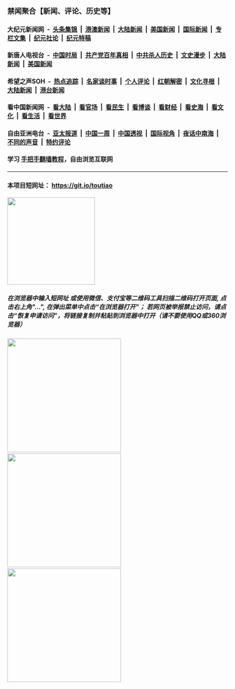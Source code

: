 ### 禁闻聚合【新闻、评论、历史等】

#### 大纪元新闻网 &nbsp;-&nbsp; [头条集锦](indexes/E头条集锦.md?t=02122102) &nbsp;|&nbsp; [港澳新闻](indexes/E港澳新闻.md?t=02122102)  &nbsp;|&nbsp; [大陆新闻](indexes/E大陆新闻.md?t=02122102) &nbsp;|&nbsp; [美国新闻](indexes/E美国新闻.md?t=02122102) &nbsp;|&nbsp; [国际新闻](indexes/E国际新闻.md?t=02122102) &nbsp;|&nbsp; [专栏文集](indexes/E专栏文集.md?t=02122102) &nbsp;|&nbsp; [纪元社论](indexes/E纪元社论.md?t=02122102) &nbsp;|&nbsp; [纪元特稿](indexes/E纪元特稿.md?t=02122102) 

#### 新唐人电视台 &nbsp;-&nbsp; [中国时局](indexes/N中国时局.md?t=02122102) &nbsp;|&nbsp; [共产党百年真相](indexes/N共产党百年真相.md?t=02122102) &nbsp;|&nbsp; [中共杀人历史](indexes/N中共杀人历史.md?t=02122102) &nbsp;|&nbsp; [文史漫步](indexes/N文史漫步.md?t=02122102) &nbsp;|&nbsp; [大陆新闻](indexes/N大陆新闻.md?t=02122102) &nbsp;|&nbsp; [美国新闻](indexes/N美国新闻.md?t=02122102)

#### 希望之声SOH &nbsp;-&nbsp; [热点追踪](indexes/H热点追踪.md?t=02122102) &nbsp;|&nbsp; [名家谈时事](indexes/H名家谈时事.md?t=02122102) &nbsp;|&nbsp; [个人评论](indexes/H个人评论.md?t=02122102)  &nbsp;|&nbsp; [红朝解密](indexes/H红朝解密.md?t=02122102) &nbsp;|&nbsp; [文化寻根](indexes/H文化寻根.md?t=02122102) &nbsp;|&nbsp; [大陆新闻](indexes/H大陆新闻.md?t=02122102) &nbsp;|&nbsp; [港台新闻](indexes/H港台新闻.md?t=02122102)

#### 看中国新闻网 &nbsp;-&nbsp; [看大陆](indexes/S看大陆.md?t=02122102) &nbsp;|&nbsp; [看官场](indexes/S看官场.md?t=02122102) &nbsp;|&nbsp; [看民生](indexes/S看民生.md?t=02122102)  &nbsp;|&nbsp; [看博谈](indexes/S看博谈.md?t=02122102) &nbsp;|&nbsp; [看财经](indexes/S看财经.md?t=02122102) &nbsp;|&nbsp; [看史海](indexes/S看史海.md?t=02122102) &nbsp;|&nbsp; [看文化](indexes/S看文化.md?t=02122102) &nbsp;|&nbsp; [看生活](indexes/S看生活.md?t=02122102) &nbsp;|&nbsp; [看世界](indexes/S看世界.md?t=02122102)

#### 自由亚洲电台 &nbsp;-&nbsp; [亚太报道](indexes/R亚太报道.md?t=02122102) &nbsp;|&nbsp; [中国一周](indexes/R中国一周.md?t=02122102) &nbsp;|&nbsp; [中国透视](indexes/R中国透视.md?t=02122102)  &nbsp;|&nbsp; [国际视角](indexes/R国际视角.md?t=02122102) &nbsp;|&nbsp; [夜话中南海](indexes/R夜话中南海.md?t=02122102) &nbsp;|&nbsp; [不同的声音](indexes/R不同的声音.md?t=02122102) &nbsp;|&nbsp; [特约评论](indexes/R特约评论.md?t=02122102)

#### 学习 [手把手翻墙教程](https://github.com/gfw-breaker/guides/wiki)，自由浏览互联网

----

#### 本项目短网址： https://git.io/toutiao
<img src="https://raw.githubusercontent.com/gfw-breaker/banned-news/master/scripts/img/qr.png" width="200px"/>  

##### 在浏览器中输入短网址 或使用微信、支付宝等二维码工具扫描二维码打开页面, 点击右上角"...", 在弹出菜单中点击“在浏览器打开”； 若网页被举报禁止访问，请点击“恢复申请访问”，将链接复制并粘贴到浏览器中打开（请不要使用QQ或360浏览器）

<img src="https://raw.githubusercontent.com/gfw-breaker/banned-news/master/scripts/img/1.png" width="260px"/> &nbsp; <img src="https://raw.githubusercontent.com/gfw-breaker/banned-news/master/scripts/img/2.png" width="260px"/> &nbsp; <img src="https://raw.githubusercontent.com/gfw-breaker/banned-news/master/scripts/img/3.png" width="260px"/>
